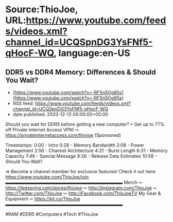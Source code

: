 # Source:ThioJoe, URL:https://www.youtube.com/feeds/videos.xml?channel_id=UCQSpnDG3YsFNf5-qHocF-WQ, language:en-US

## DDR5 vs DDR4 Memory: Differences & Should You Wait?
 - [https://www.youtube.com/watch?v=-RF5n5Og95s](https://www.youtube.com/watch?v=-RF5n5Og95s)
 - RSS feed: https://www.youtube.com/feeds/videos.xml?channel_id=UCQSpnDG3YsFNf5-qHocF-WQ
 - date published: 2020-12-12 00:00:00+00:00

Should you wait for DDR5 before getting a new computer?
• Get up to 77% off Private Internet Access VPN!  ⇨ https://privateinternetaccess.com/thiojoe (Sponsored)

Timestamps:
0:00 - Intro
0:28 - Memory Bandwidth
2:08 - Power Management
2:56 - Channel Architecture
4:21 - Burst Length
6:31 - Memory Capacity
7:49 - Special Message
9:26 - Release Date Estimates
10:58 - Should You Wait?


⇒ Become a channel member for exclusive features! Check it out here: https://www.youtube.com/ThioJoe/join
▬▬▬▬▬▬▬▬▬▬▬▬▬▬▬▬▬▬▬▬▬▬▬▬▬▬
Merch ⇨ https://teespring.com/stores/thiojoe
⇨ http://Instagram.com/ThioJoe
⇨ http://Twitter.com/ThioJoe
⇨ http://Facebook.com/ThioJoeTV
My Gear & Equipment ⇨ https://kit.co/ThioJoe
▬▬▬▬▬▬▬▬▬▬▬▬▬▬▬▬▬▬▬▬▬▬▬▬▬▬

#RAM #DDR5 #Computers #Tech #ThioJoe

